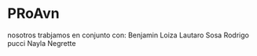# PRoAvn
nosotros trabjamos en conjunto con:
Benjamin Loiza
Lautaro Sosa
Rodrigo pucci
Nayla Negrette
